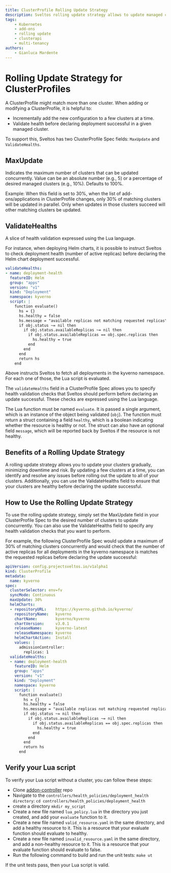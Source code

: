 ```yaml
---
title: ClusterProfile Rolling Update Strategy
description: Sveltos rolling update strategy allows to update managed clusters gradually, minimizing downtime and risk.
tags:
    - Kubernetes
    - add-ons
    - rolling update
    - clusterapi
    - multi-tenancy
authors:
    - Gianluca Mardente
---
```


# Rolling Update Strategy for ClusterProfiles

A ClusterProfile might match more than one cluster. When adding or modifying a ClusterProfile, it is helpful to:

- Incrementally add the new configuration to a few clusters at a time.
- Validate health before declaring deployment successful in a given managed cluster.

To support this, Sveltos has two ClusterProfile Spec fields: `MaxUpdate` and `ValidateHealths`.

## MaxUpdate

Indicates the maximum number of clusters that can be updated concurrently. Value can be an absolute number (e.g., 5) or a percentage of desired managed clusters (e.g., 10%). Defaults to 100%.

Example: When this field is set to 30%, when the list of add-ons/applications in ClusterProfile changes, only 30% of matching clusters will be updated in parallel. Only when updates in those clusters succeed will other matching clusters be updated.

## ValidateHealths

A slice of health validation expressed using the Lua language.

For instance, when deploying Helm charts, it is possible to instruct Sveltos to check deployment health (number of active replicas) before declaring the Helm chart deployment successful.

```yaml
validateHealths:
- name: deployment-health
  featureID: Helm
  group: "apps"
  version: "v1"
  kind: "Deployment"
  namespace: kyverno
  script: |
    function evaluate()
      hs = {}
      hs.healthy = false
      hs.message = "available replicas not matching requested replicas"
      if obj.status ~= nil then
        if obj.status.availableReplicas ~= nil then
          if obj.status.availableReplicas == obj.spec.replicas then
            hs.healthy = true
          end
        end
      end
      return hs
    end
```

Above instructs Sveltos to fetch all deployments in the kyverno namespace. For each one of those, the Lua script is evaluated.

The `validateHealths` field in a ClusterProfile Spec allows you to specify health validation checks that Sveltos should perform before declaring an update successful. These checks are expressed using the Lua language.

The Lua function must be named `evaluate`. It is passed a single argument, which is an instance of the object being validated (`obj`). The function must return a struct containing a field `healthy`, which is a boolean indicating whether the resource is healthy or not. The struct can also have an optional field `message`, which will be reported back by Sveltos if the resource is not healthy.

## Benefits of a Rolling Update Strategy

A rolling update strategy allows you to update your clusters gradually, minimizing downtime and risk. By updating a few clusters at a time, you can identify and resolve any issues before rolling out the update to all of your clusters. Additionally, you can use the ValidateHealths field to ensure that your clusters are healthy before declaring the update successful.

## How to Use the Rolling Update Strategy

To use the rolling update strategy, simply set the MaxUpdate field in your ClusterProfile Spec to the desired number of clusters to update concurrently. You can also use the ValidateHealths field to specify any health validation checks that you want to perform.

For example, the following ClusterProfile Spec would update a maximum of 30% of matching clusters concurrently and would check that the number of active replicas for all deployments in the kyverno namespace is matches the requested replicas before declaring the update successful:

```yaml
apiVersion: config.projectsveltos.io/v1alpha1
kind: ClusterProfile
metadata:
  name: kyverno
spec:
  clusterSelector: env=fv
  syncMode: Continuous
  maxUpdate: 30%
  helmCharts:
  - repositoryURL:    https://kyverno.github.io/kyverno/
    repositoryName:   kyverno
    chartName:        kyverno/kyverno
    chartVersion:     v3.0.1
    releaseName:      kyverno-latest
    releaseNamespace: kyverno
    helmChartAction:  Install
    values: |
      admissionController:
        replicas: 1
  validateHealths:
  - name: deployment-health
    featureID: Helm
    group: "apps"
    version: "v1"
    kind: "Deployment"
    namespace: kyverno
    script: |
      function evaluate()
        hs = {}
        hs.healthy = false
        hs.message = "available replicas not matching requested replicas"
        if obj.status ~= nil then
          if obj.status.availableReplicas ~= nil then
            if obj.status.availableReplicas == obj.spec.replicas then
              hs.healthy = true
            end
          end
        end
        return hs
      end
```

## Verify your Lua script

To verify your Lua script without a cluster, you can follow these steps:

- Clone [addon-controller](https://github.com/projectsveltos/addon-controller) repo
- Navigate to the `controllers/health_policies/deployment_health directory`: ```cd controllers/health_policies/deployment_health```
- create a directory ```mkdir my_script```
- Create a new file named `lua_policy.lua` in the directory you just created, and add your `evaluate` function to it.
- Create a new file named `valid_resource.yaml` in the same directory, and add a healthy resource to it. This is a resource that your evaluate function should evaluate to healthy.
- Create a new file named `invalid_resource.yaml` in the same directory, and add a non-healthy resource to it. This is a resource that your evaluate function should evaluate to false.
- Run the following command to build and run the unit tests: ```make ut```

If the unit tests pass, then your Lua script is valid.
